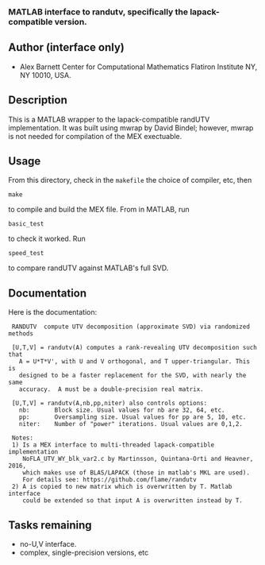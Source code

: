 ### MATLAB interface to randutv, specifically the lapack-compatible version.

## Author (interface only)

* Alex Barnett
  Center for Computational Mathematics
  Flatiron Institute
  NY, NY 10010, USA.

## Description

This is a MATLAB wrapper to the lapack-compatible randUTV
implementation.  It was built using mwrap by David Bindel; however,
mwrap is not needed for compilation of the MEX exectuable.

## Usage

From this directory, check in the `makefile` the choice of compiler, etc,
then
```
make
```
to compile and build the MEX file.
From in MATLAB, run
```
basic_test
```
to check it worked. Run
```
speed_test
```
to compare randUTV against MATLAB's full SVD.

## Documentation

Here is the documentation:
```
 RANDUTV  compute UTV decomposition (approximate SVD) via randomized methods

 [U,T,V] = randutv(A) computes a rank-revealing UTV decomposition such that
   A = U*T*V', with U and V orthogonal, and T upper-triangular. This is
   designed to be a faster replacement for the SVD, with nearly the same
   accuracy.  A must be a double-precision real matrix.

 [U,T,V] = randutv(A,nb,pp,niter) also controls options:
   nb:       Block size. Usual values for nb are 32, 64, etc.
   pp:       Oversampling size. Usual values for pp are 5, 10, etc.
   niter:    Number of "power" iterations. Usual values are 0,1,2.

 Notes:
 1) Is a MEX interface to multi-threaded lapack-compatible implementation
    NoFLA_UTV_WY_blk_var2.c by Martinsson, Quintana-Orti and Heavner, 2016,
    which makes use of BLAS/LAPACK (those in matlab's MKL are used).
    For details see: https://github.com/flame/randutv
 2) A is copied to new matrix which is overwritten by T. Matlab interface
    could be extended so that input A is overwritten instead by T.
```

## Tasks remaining

 * no-U,V interface.
 * complex, single-precision versions, etc






